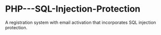 # PHP---SQL-Injection-Protection
A registration system with email activation that incorporates SQL injection protection.
